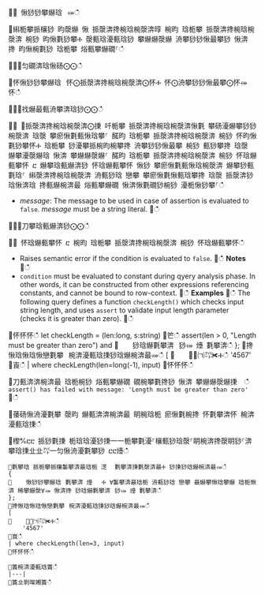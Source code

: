 ਍⌀ 愀猀猀攀爀琀⠀⤀ഀഀ
਍䌀栀攀挀欀猀 昀漀爀 愀 挀漀渀搀椀琀椀漀渀㬀 椀昀 琀栀攀 挀漀渀搀椀琀椀漀渀 椀猀 昀愀氀猀攀Ⰰ 漀甀琀瀀甀琀猀 攀爀爀漀爀 洀攀猀猀愀最攀猀 愀渀搀 昀愀椀氀猀 琀栀攀 焀甀攀爀礀⸀ഀഀ
਍⨀⨀匀礀渀琀愀砀⨀⨀ഀഀ
਍怀愀猀猀攀爀琀⠀怀⨀挀漀渀搀椀琀椀漀渀⨀怀Ⰰ 怀⨀洀攀猀猀愀最攀⨀怀⤀怀ഀഀ
਍⨀⨀䄀爀最甀洀攀渀琀猀⨀⨀ഀഀ
਍⨀ ⨀挀漀渀搀椀琀椀漀渀⨀㨀 吀栀攀 挀漀渀搀椀琀椀漀渀愀氀 攀砀瀀爀攀猀猀椀漀渀 琀漀 攀瘀愀氀甀愀琀攀⸀ 䤀昀 琀栀攀 挀漀渀搀椀琀椀漀渀 椀猀 怀昀愀氀猀攀怀Ⰰ 琀栀攀 猀瀀攀挀椀昀椀攀搀 洀攀猀猀愀最攀 椀猀 甀猀攀搀 琀漀 爀攀瀀漀爀琀 愀渀 攀爀爀漀爀⸀ 䤀昀 琀栀攀 挀漀渀搀椀琀椀漀渀 椀猀 怀琀爀甀攀怀 ⴀ 爀攀琀甀爀渀猀 怀琀爀甀攀怀 愀猀 攀瘀愀氀甀愀琀椀漀渀 爀攀猀甀氀琀⸀ 䌀漀渀搀椀琀椀漀渀 洀甀猀琀 戀攀 攀瘀愀氀愀甀琀攀搀 琀漀 挀漀渀猀琀愀渀琀 搀甀爀椀渀最 焀甀攀爀礀 愀渀愀氀礀猀椀猀 瀀栀愀猀攀⸀ഀഀ
* *message*: The message to be used in case of assertion is evaluated to `false`. *message* must be a string literal.਍ഀഀ
਍⨀⨀刀攀琀甀爀渀猀⨀⨀ഀഀ
਍⨀ 怀琀爀甀攀怀 ⴀ 椀昀 琀栀攀 挀漀渀搀椀琀椀漀渀 椀猀 怀琀爀甀攀怀ഀഀ
* Raises semantic error if the condition is evaluated to `false`.਍ഀഀ
**Notes**਍ഀഀ
* `condition` must be evaluated to constant during qyery analysis phase. In other words, it can be constructed from other expressions referencing constants, and cannot be bound to row-context.਍ഀഀ
**Examples**਍ഀഀ
The following query defines a function `checkLength()` which checks input string length, and uses `assert` to validate input length parameter (checks it is greater than zero).਍ഀഀ
<!-- csl: https://help.kusto.windows.net:443/Samples -->਍怀怀怀ഀഀ
let checkLength = (len:long, s:string)਍笀ഀഀ
    assert(len > 0, "Length must be greater than zero") and ਍    猀琀爀氀攀渀⠀猀⤀ 㸀 氀攀渀ഀഀ
};਍搀愀琀愀琀愀戀氀攀⠀椀渀瀀甀琀㨀猀琀爀椀渀最⤀ഀഀ
[਍    ✀㄀㈀㌀✀Ⰰഀഀ
    '4567'਍崀ഀഀ
| where checkLength(len=long(-1), input)਍怀怀怀ഀഀ
਍刀甀渀渀椀渀最 琀栀椀猀 焀甀攀爀礀 礀椀攀氀搀猀 愀渀 攀爀爀漀爀㨀  ഀഀ
`assert() has failed with message: 'Length must be greater than zero'`਍ഀഀ
਍䔀砀愀洀瀀氀攀 漀昀 爀甀渀渀椀渀最 眀椀琀栀 瘀愀氀椀搀 怀氀攀渀怀 椀渀瀀甀琀㨀ഀഀ
਍㰀℀ⴀⴀ 挀猀氀㨀 栀琀琀瀀猀㨀⼀⼀栀攀氀瀀⸀欀甀猀琀漀⸀眀椀渀搀漀眀猀⸀渀攀琀㨀㐀㐀㌀⼀匀愀洀瀀氀攀猀 ⴀⴀ㸀ഀഀ
```਍氀攀琀 挀栀攀挀欀䰀攀渀最琀栀 㴀 ⠀氀攀渀㨀氀漀渀最Ⰰ 猀㨀猀琀爀椀渀最⤀ഀഀ
{਍    愀猀猀攀爀琀⠀氀攀渀 㸀 　Ⰰ ∀䰀攀渀最琀栀 洀甀猀琀 戀攀 最爀攀愀琀攀爀 琀栀愀渀 稀攀爀漀∀⤀ 愀渀搀 猀琀爀氀攀渀⠀猀⤀ 㸀 氀攀渀ഀഀ
};਍搀愀琀愀琀愀戀氀攀⠀椀渀瀀甀琀㨀猀琀爀椀渀最⤀ഀഀ
[਍    ✀㄀㈀㌀✀Ⰰഀഀ
    '4567'਍崀ഀഀ
| where checkLength(len=3, input)਍怀怀怀ഀഀ
਍簀椀渀瀀甀琀簀ഀഀ
|---|਍簀㐀㔀㘀㜀簀ഀഀ
